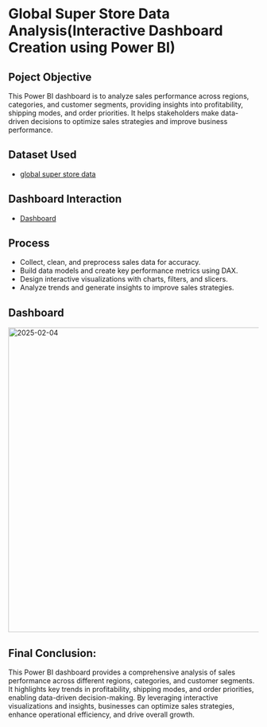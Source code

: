 # Global Super Store Data Analysis(Interactive Dashboard Creation using Power BI)
## Poject Objective
This Power BI dashboard is to analyze sales performance across regions, categories, and customer segments, providing insights into profitability, shipping modes, and order priorities. It helps stakeholders make data-driven decisions to optimize sales strategies and improve business performance.

## Dataset Used
- <a href="https://github.com/Mandadi-Nikhitha/Data-Analysis-Dashboard/blob/main/SuperStore_Sales_Dataset.csv">global super store data</a>
## Dashboard Interaction
- <a href="https://github.com/Mandadi-Nikhitha/Data-Analysis-Dashboard/blob/main/super%20store%20analysis.png">Dashboard</a>

## Process
- Collect, clean, and preprocess sales data for accuracy.  
- Build data models and create key performance metrics using DAX.  
- Design interactive visualizations with charts, filters, and slicers.  
- Analyze trends and generate insights to improve sales strategies.
## Dashboard
<img width="613" alt="2025-02-04" src="https://github.com/user-attachments/assets/10e892aa-31ec-423c-a628-31d6fe879383" />

## Final Conclusion:

This Power BI dashboard provides a comprehensive analysis of sales performance across different regions, categories, and customer segments. It highlights key trends in profitability, shipping modes, and order priorities, enabling data-driven decision-making. By leveraging interactive visualizations and insights, businesses can optimize sales strategies, enhance operational efficiency, and drive overall growth.
